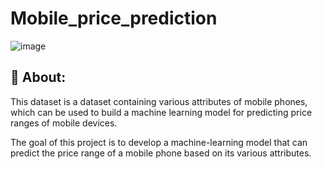 # Mobile_price_prediction
![image](https://github.com/RaedHabib/Mobile_Price_Prediction/assets/127057461/fcd8b056-5477-4026-912c-70b2b663bde6)



## :dart: About: ##

This dataset is a dataset containing various attributes of mobile phones, which can be used to build a machine learning model for predicting price ranges of mobile devices.

The goal of this project is to develop a machine-learning model that can predict the price range of a mobile phone based on its various attributes.


